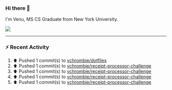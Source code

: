 ### Hi there 👋

I'm Venu, MS CS Graduate from New York University.


![](https://komarev.com/ghpvc/?username=vchrombie&label=👀)

---

### :zap: Recent Activity

<!--RECENT_ACTIVITY:start-->
1. ⬆️ Pushed 1 commit(s) to [vchrombie/dotfiles](https://github.com/vchrombie/dotfiles)<br>
2. ⬆️ Pushed 1 commit(s) to [vchrombie/receipt-processor-challenge](https://github.com/vchrombie/receipt-processor-challenge)<br>
3. ⬆️ Pushed 1 commit(s) to [vchrombie/receipt-processor-challenge](https://github.com/vchrombie/receipt-processor-challenge)<br>
4. ⬆️ Pushed 1 commit(s) to [vchrombie/receipt-processor-challenge](https://github.com/vchrombie/receipt-processor-challenge)<br>
5. ⬆️ Pushed 1 commit(s) to [vchrombie/receipt-processor-challenge](https://github.com/vchrombie/receipt-processor-challenge)<br>
<!--RECENT_ACTIVITY:end-->

<!--
**vchrombie/vchrombie** is a ✨ _special_ ✨ repository because its `README.md` (this file) appears on your GitHub profile.

Here are some ideas to get you started:

- 🔭 I’m currently working on ...
- 🌱 I’m currently learning ...
- 👯 I’m looking to collaborate on ...
- 🤔 I’m looking for help with ...
- 💬 Ask me about ...
- 📫 How to reach me: ...
- 😄 Pronouns: ...
- ⚡ Fun fact: ...
-->
